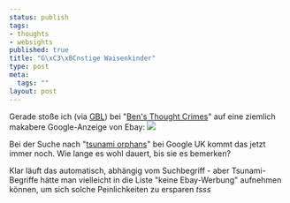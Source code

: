 ```yaml
--- 
status: publish
tags: 
- thoughts
- websights
published: true
title: "G\xC3\xBCnstige Waisenkinder"
type: post
meta: 
  tags: ""
layout: post
---
```

Gerade stoße ich (via <a href="http://blog.outer-court.com/archive/2005_01_06_index.html#110502311696784204">GBL</a>) bei "<a href="http://ben.milleare.com/2005/01/05/when-google-adwords-go-wrong/">Ben's Thought Crimes</a>" auf eine ziemlich makabere Google-Anzeige von Ebay:
<img src="/media/wp/orphan-ebay.gif" class="centered border" />

Bei der Suche nach "<a href="http://www.google.co.uk/search?hl=en&safe=off&q=tsunami+orphans&btnG=Search&meta=">tsunami orphans</a>" bei Google UK kommt das jetzt immer noch. Wie lange es wohl dauert, bis sie es bemerken?

Klar läuft das automatisch, abhängig vom Suchbegriff - aber Tsunami-Begriffe hätte man vielleicht in die Liste "keine Ebay-Werbung" aufnehmen können, um sich solche Peinlichkeiten zu ersparen *tsss*

